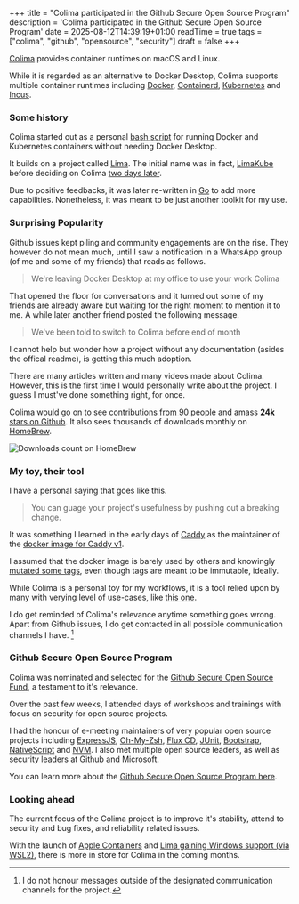 +++
title = "Colima participated in the Github Secure Open Source Program"
description = 'Colima participated in the Github Secure Open Source Program'
date = 2025-08-12T14:39:19+01:00
readTime = true
tags = ["colima", "github", "opensource", "security"]
draft = false
+++

[Colima](https://github.com/abiosoft/colima) provides container runtimes on macOS and Linux.

While it is regarded as an alternative to Docker Desktop, Colima supports multiple container runtimes
including [Docker](https://docker.com), [Containerd](https://containerd.io), [Kubernetes](https://kubernetes.io) and [Incus](https://linuxcontainers.org/incus).

### Some history

Colima started out as a personal [bash script](https://github.com/abiosoft/colima/blob/81cd704a6a8ce970cca75b47a54975a56b2c3afe/limakube) for running Docker and Kubernetes containers without needing Docker Desktop.

It builds on a project called [Lima](https://github.com/lima-vm/lima). The initial name was in fact, [LimaKube](https://github.com/abiosoft/colima/blob/81cd704a6a8ce970cca75b47a54975a56b2c3afe/README.md) before deciding on Colima [two days later](https://github.com/abiosoft/colima/commit/d0686356eb7c81bf453b63746e6219ca4f90ad58).

Due to positive feedbacks, it was later re-written in [Go](https://go.dev) to add more capabilities.
Nonetheless, it was meant to be just another toolkit for my use.

### Surprising Popularity

Github issues kept piling and community engagements are on the rise. They however do not mean much, until I saw a notification
in a WhatsApp group (of me and some of my friends) that reads as follows.

> We're leaving Docker Desktop at my office to use your work Colima

That opened the floor for conversations and it turned out some of my friends are already aware but waiting for the right
moment to mention it to me. A while later another friend posted the following message.

> We've been told to switch to Colima before end of month

I cannot help but wonder how a project without any documentation (asides the offical readme), is getting this much
adoption.

There are many articles written and many videos made about Colima. However, this is the first time I would personally
write about the project. I guess I must've done something right, for once.

Colima would go on to see [contributions from 90 people](https://github.com/abiosoft/colima/graphs/contributors)
and amass [**24k** stars on Github](https://github.com/abiosoft/colima/stargazers).
It also sees thousands of downloads monthly on [HomeBrew](https://formulae.brew.sh/formula/colima).

![Downloads count on HomeBrew](/images/1755005959_colimagsosf_1.jpg#small)

### My toy, their tool

I have a personal saying that goes like this.

> You can guage your project's usefulness by pushing out a breaking change.

It was something I learned in the early days of [Caddy](https://caddyserver.com) as the maintainer of the
[docker image for Caddy v1](https://hub.docker.com/r/abiosoft/caddy).

I assumed that the docker image is barely used by others and knowingly [mutated some tags](https://github.com/abiosoft/caddy-docker/issues/31), even though tags are meant to be immutable, ideally.

While Colima is a personal toy for my workflows, it is a tool relied upon by many with verying level of use-cases, like [this one](https://youtu.be/CuCC_r79gck?t=530).

I do get reminded of Colima's relevance anytime something goes wrong. Apart from Github issues, I do get contacted in all
possible communication channels I have. [^1]

### Github Secure Open Source Program

Colima was nominated and selected for the [Github Secure Open Source Fund](https://resources.github.com/github-secure-open-source-fund/),
a testament to it's relevance.

Over the past few weeks, I attended days of workshops and trainings with focus on security for open source projects.

I had the honour of e-meeting maintainers of very popular open source projects including
[ExpressJS](https://expressjs.com/), [Oh-My-Zsh](https://ohmyz.sh/), [Flux CD](https://fluxcd.io/), [JUnit](https://junit.org/),
[Bootstrap](https://getbootstrap.com/), [NativeScript](https://nativescript.org/) and [NVM](https://github.com/nvm-sh/nvm).
I also met multiple open source leaders, as well as security leaders at Github and Microsoft.

You can learn more about the [Github Secure Open Source Program here](https://github.blog/open-source/maintainers/securing-the-supply-chain-at-scale-starting-with-71-important-open-source-projects/).


### Looking ahead

The current focus of the Colima project is to improve it's stability, attend to security and bug fixes, and reliability related issues.

With the launch of [Apple Containers](https://github.com/apple/container/) and [Lima gaining Windows support (via WSL2)](https://lima-vm.io/docs/config/vmtype/#wsl2),
there is more in store for Colima in the coming months.

[^1]: I do not honour messages outside of the designated communication channels for the project.
